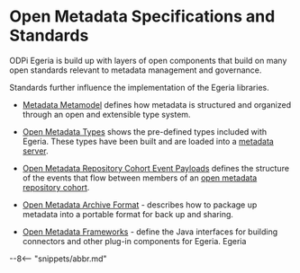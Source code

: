 <!-- SPDX-License-Identifier: CC-BY-4.0 -->
<!-- Copyright Contributors to the ODPi Egeria project. -->

# Open Metadata Specifications and Standards

ODPi Egeria is build up with layers of open components that build on many open standards relevant to
metadata management and governance.

Standards further influence the implementation of the Egeria libraries.

* [Metadata Metamodel](/egeria-docs/guides/developer/repository-connector/metamodel/overview) defines
how metadata is structured and organized through an open and extensible type system.

* [Open Metadata Types](/egeria-docs/types) shows the pre-defined types included with Egeria.
These types have been built and are loaded into a [metadata server](../../../open-metadata-implementation/admin-services/docs/concepts/cohort-member.md).

* [Open Metadata Repository Cohort Event Payloads](/egeria-docs/standards/event-descriptions/overview) defines
the structure of the events that flow between members of an [open metadata repository cohort](/egeria-docs/concepts/cohort-member).

* [Open Metadata Archive Format](/egeria-docs/concepts/open-metadata-archives) - describes how to package up metadata into a
portable format for back up and sharing.

* [Open Metadata Frameworks](/egeria-docs/frameworks) - define the Java interfaces for building
connectors and other plug-in components for Egeria.  Egeria 


--8<-- "snippets/abbr.md"
